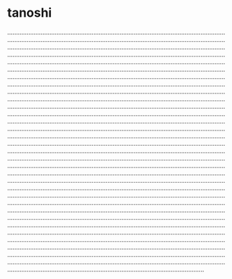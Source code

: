 # tanoshi

................................................................................................................................................................................................................................................................................................................................................................................................................................................................................................................................................................................................................................................................................................................................................................................................................................................................................................................................................................................................................................................................................................................................................................................................................................................................................................................................................................................................................................................................................................................................................................................................................................................................................................................................................................................................................................................................................................................................................................................................................................................................................................................................................................................................................................................................................................................................................................................................................................................................................................................................................................................................................................................................................................................................................................................................................................................................................................................................................................................................................................................................................................................................................................................................................................................................................................................................................................................................................................................................................................................................................................................................................................................................................................................................................................................................................................................................................................................................................................................................................................................................................................................................................................................................................................................